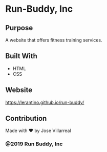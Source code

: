# Run-Buddy, Inc

## Purpose
A website that offers fitness training services.

## Built With
* HTML
* CSS

## Website
https://lerantino.github.io/run-buddy/

## Contribution
Made with ❤️ by Jose Villarreal

### @2019 Run Buddy, Inc
